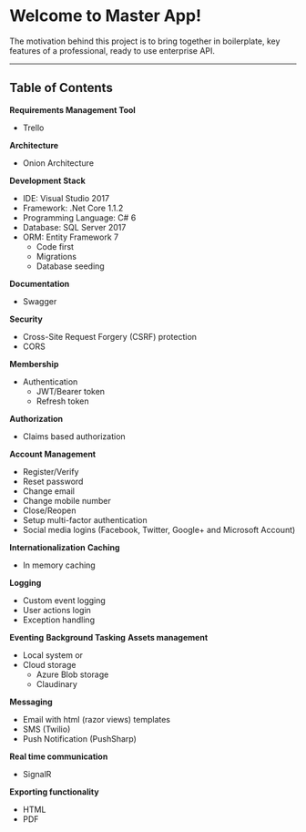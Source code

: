 
Welcome to Master App!
===================

The motivation behind this project is to bring together in boilerplate, key features of a professional, ready to use enterprise API. 

----------
## Table of Contents

**Requirements Management Tool**

 - Trello

**Architecture**

 - Onion Architecture

**Development Stack**

 - IDE: Visual Studio 2017
 - Framework: .Net Core 1.1.2
 - Programming Language: C# 6
 - Database: SQL Server 2017
 - ORM: Entity Framework 7
	- Code first
	- Migrations
	- Database seeding

**Documentation**
	
- Swagger

**Security**

- Cross-Site Request Forgery (CSRF) protection
- CORS

**Membership**

 - Authentication
	- JWT/Bearer token
	- Refresh token
	
**Authorization**
	
 - Claims based authorization
	
**Account Management**

 - Register/Verify
 - Reset password
 - Change email
 - Change mobile number
 - Close/Reopen
 - Setup multi-factor authentication
 - Social media logins (Facebook, Twitter, Google+ and Microsoft Account)

**Internationalization**
**Caching**

 - In memory caching

**Logging**

 - Custom event logging
 - User actions login
 - Exception handling

**Eventing**
**Background Tasking** 
**Assets management**

 - Local system or
 - Cloud storage
	 - Azure Blob storage
	 - Claudinary

**Messaging**

 - Email with html (razor views) templates
 - SMS (Twilio)
 - Push Notification (PushSharp)

**Real time communication**

 - SignalR

**Exporting functionality**

 - HTML
 - PDF


[1]: https://genericunitofworkandrepositories.codeplex.com/
[2]: https://github.com/mrsheepuk/ASPNETSelfCreatedTokenAuthExample
[3]: http://andrewlock.net/introduction-to-authentication-with-asp-net-core/
[4]: http://stackoverflow.com/questions/38630076/asp-net-core-web-api-exception-handling
[5]: https://goblincoding.com/2016/07/03/issuing-and-authenticating-jwt-tokens-in-asp-net-core-webapi-part-i/
[6]: https://github.com/nbarbettini/SimpleTokenProvider
[7]: http://www.intstrings.com/ramivemula/articles/send-sms-in-asp-net-core-1-web-api-application-using-twilio/
[8]: https://www.janaks.com.np/file-upload-asp-net-core-web-api/
[9]: https://www.billbogaiv.com/posts/hybrid-model-binding-in-aspnet-core-10-rc2
[10]: https://lbadri.wordpress.com/2014/11/23/web-api-model-binding-in-asp-net-mvc-6-asp-net-5/
[11]: https://www.rizamarhaban.com/2016/09/13/asp-net-core-signalr-for-windows-10-uwp-app/
[12]: https://github.com/alexandre-spieser/AureliaAspNetCoreAuth
[13]: http://stackoverflow.com/questions/18716928/how-to-write-a-async-method-with-out-parameter
[14]: http://andrewlock.net/troubleshooting-asp-net-core-1-1-0-install-problems/
[15]: https://docs.microsoft.com/en-us/azure/storage/storage-use-emulator 
